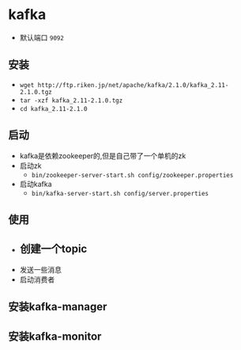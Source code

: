 # kafka
- 默认端口 `9092`
## 安装
- `wget http://ftp.riken.jp/net/apache/kafka/2.1.0/kafka_2.11-2.1.0.tgz`
- `tar -xzf kafka_2.11-2.1.0.tgz`
- `cd kafka_2.11-2.1.0`
## 启动
- kafka是依赖zookeeper的,但是自己带了一个单机的zk
- 启动zk
    - `bin/zookeeper-server-start.sh config/zookeeper.properties`
- 启动kafka
    - `bin/kafka-server-start.sh config/server.properties`
## 使用
- 创建一个topic
    - 
- 发送一些消息
- 启动消费者
## 安装kafka-manager
## 安装kafka-monitor

